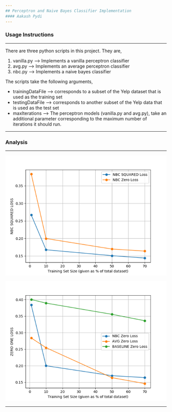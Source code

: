 ```yaml
---
## Perceptron and Naive Bayes Classifier Implementation
#### Aakash Pydi
---
```

### Usage Instructions
---

There are three python scripts in this project. They are,
1. vanilla.py --> Implements a vanilla perceptron classifier
2. avg.py --> Implements an average perceptron classifier
3. nbc.py --> Implements a naive bayes classifier

The scripts take the following arguments,
* trainingDataFile --> corresponds to  a subset of the Yelp dataset that is used as the training set
* testingDataFile --> corresponds to another subset of the Yelp data that is used as the test set
* maxIterations --> The perceptron models (vanilla.py and avg.py), take an additional parameter corresponding to the maximum number of iterations it should run.



---
### Analysis
---

![](/images/squared_loss.png)

![](/images/zero_loss.png)

---
